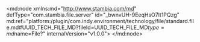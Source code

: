 <?xml version="1.0" encoding="UTF-8"?>
<md:node xmlns:md="http://www.stambia.com/md" defType="com.stambia.file.server" id="_bwnvUH-9EeqHsO7lt1PQzg" md:ref="platform:/plugin/com.indy.environment/technology/file/standard.file.md#UUID_TECH_FILE_MD?fileId=UUID_TECH_FILE_MD$type=md$name=File?" internalVersion="v1.0.0">
  <node defType="com.stambia.file.directory" id="_bwnvUX-9EeqHsO7lt1PQzg" name="HierarchicalFilesFolder">
    <attribute defType="com.stambia.file.directory.path" id="_bwnvUn-9EeqHsO7lt1PQzg" value="%{env:workspace_loc}%/Training/Files_In/HierarchicalFiles"/>
    <node defType="com.stambia.file.file" id="_bwnvU3-9EeqHsO7lt1PQzg" name="customers">
      <attribute defType="com.stambia.file.file.type" id="_bwnvVH-9EeqHsO7lt1PQzg" value="POSITIONAL"/>
      <attribute defType="com.stambia.file.file.charsetName" id="_bwnvVX-9EeqHsO7lt1PQzg"/>
      <attribute defType="com.stambia.file.file.lineSeparator" id="_bwnvVn-9EeqHsO7lt1PQzg" value="0D0A"/>
      <attribute defType="com.stambia.file.file.fieldSeparator" id="_bwnvV3-9EeqHsO7lt1PQzg" value="09"/>
      <attribute defType="com.stambia.file.file.stringDelimiter" id="_bwnvWH-9EeqHsO7lt1PQzg"/>
      <attribute defType="com.stambia.file.file.decimalSeparator" id="_bwnvWX-9EeqHsO7lt1PQzg" value="2E"/>
      <attribute defType="com.stambia.file.file.lineToSkip" id="_bwnvWn-9EeqHsO7lt1PQzg" value="0"/>
      <attribute defType="com.stambia.file.file.header" id="_bwnvW3-9EeqHsO7lt1PQzg" value="0"/>
      <attribute defType="com.stambia.file.file.physicalName" id="_bwnvXH-9EeqHsO7lt1PQzg" value="customers.txt"/>
      <node defType="com.stambia.file.record" id="_bwnvXX-9EeqHsO7lt1PQzg" name="Customer">
        <node defType="com.stambia.file.filter" id="_bwnvXn-9EeqHsO7lt1PQzg" name="CUS">
          <attribute defType="com.stambia.file.filter.value" id="_bwnvX3-9EeqHsO7lt1PQzg" value="CUS"/>
          <attribute defType="com.stambia.file.filter.start" id="_bwnvYH-9EeqHsO7lt1PQzg" value="1"/>
          <attribute defType="com.stambia.file.filter.length" id="_bwnvYX-9EeqHsO7lt1PQzg" value="3"/>
          <attribute defType="com.stambia.file.filter.operator" id="_bwnvYn-9EeqHsO7lt1PQzg" value="Equals"/>
        </node>
        <node defType="com.stambia.file.record" id="_bwnvY3-9EeqHsO7lt1PQzg" name="Address">
          <node defType="com.stambia.file.filter" id="_bwnvZH-9EeqHsO7lt1PQzg" name="ADR">
            <attribute defType="com.stambia.file.filter.value" id="_bwnvZX-9EeqHsO7lt1PQzg" value="ADR"/>
            <attribute defType="com.stambia.file.filter.start" id="_bwnvZn-9EeqHsO7lt1PQzg" value="1"/>
            <attribute defType="com.stambia.file.filter.length" id="_bwnvZ3-9EeqHsO7lt1PQzg" value="3"/>
            <attribute defType="com.stambia.file.filter.operator" id="_bwnvaH-9EeqHsO7lt1PQzg" value="Equals"/>
          </node>
          <node defType="com.stambia.file.field" id="_bwnvaX-9EeqHsO7lt1PQzg" name="FILTER_FIELD" position="1">
            <attribute defType="com.stambia.file.field.size" id="_bwnvan-9EeqHsO7lt1PQzg" value="4"/>
            <attribute defType="com.stambia.file.field.type" id="_bwnva3-9EeqHsO7lt1PQzg" value="String"/>
            <attribute defType="com.stambia.file.field.physicalName" id="_bwnvbH-9EeqHsO7lt1PQzg" value="FILTER_FIELD"/>
          </node>
          <node defType="com.stambia.file.field" id="_bwnvbX-9EeqHsO7lt1PQzg" name="ADR_ID" position="5">
            <attribute defType="com.stambia.file.field.size" id="_bwnvbn-9EeqHsO7lt1PQzg" value="5"/>
            <attribute defType="com.stambia.file.field.type" id="_bwnvb3-9EeqHsO7lt1PQzg" value="String"/>
            <attribute defType="com.stambia.file.field.physicalName" id="_bwnvcH-9EeqHsO7lt1PQzg" value="ADR_ID"/>
          </node>
          <node defType="com.stambia.file.field" id="_bwnvcX-9EeqHsO7lt1PQzg" name="ADR_LINE1" position="10">
            <attribute defType="com.stambia.file.field.size" id="_bwnvcn-9EeqHsO7lt1PQzg" value="50"/>
            <attribute defType="com.stambia.file.field.type" id="_bwnvc3-9EeqHsO7lt1PQzg" value="String"/>
            <attribute defType="com.stambia.file.field.physicalName" id="_bwnvdH-9EeqHsO7lt1PQzg" value="ADR_LINE1"/>
          </node>
          <node defType="com.stambia.file.field" id="_bwnvdX-9EeqHsO7lt1PQzg" name="ADR_LINE2" position="60">
            <attribute defType="com.stambia.file.field.physicalName" id="_bwnvdn-9EeqHsO7lt1PQzg" value="ADR_LINE2"/>
            <attribute defType="com.stambia.file.field.type" id="_bwnvd3-9EeqHsO7lt1PQzg" value="String"/>
            <attribute defType="com.stambia.file.field.size" id="_bwnveH-9EeqHsO7lt1PQzg" value="50"/>
          </node>
          <node defType="com.stambia.file.field" id="_bwnveX-9EeqHsO7lt1PQzg" name="ADR_LINE3" position="110">
            <attribute defType="com.stambia.file.field.physicalName" id="_bwnven-9EeqHsO7lt1PQzg" value="ADR_LINE3"/>
            <attribute defType="com.stambia.file.field.type" id="_bwnve3-9EeqHsO7lt1PQzg" value="String"/>
            <attribute defType="com.stambia.file.field.size" id="_bwnvfH-9EeqHsO7lt1PQzg" value="50"/>
          </node>
          <node defType="com.stambia.file.field" id="_bwnvfX-9EeqHsO7lt1PQzg" name="ADR_LINE4" position="160">
            <attribute defType="com.stambia.file.field.physicalName" id="_bwnvfn-9EeqHsO7lt1PQzg" value="ADR_LINE4"/>
            <attribute defType="com.stambia.file.field.type" id="_bwnvf3-9EeqHsO7lt1PQzg" value="String"/>
            <attribute defType="com.stambia.file.field.size" id="_bwnvgH-9EeqHsO7lt1PQzg" value="50"/>
          </node>
          <node defType="com.stambia.file.field" id="_bwnvgX-9EeqHsO7lt1PQzg" name="ZIP_CODE" position="210">
            <attribute defType="com.stambia.file.field.physicalName" id="_bwnvgn-9EeqHsO7lt1PQzg" value="ZIP_CODE"/>
            <attribute defType="com.stambia.file.field.type" id="_bwnvg3-9EeqHsO7lt1PQzg" value="String"/>
            <attribute defType="com.stambia.file.field.size" id="_bwnvhH-9EeqHsO7lt1PQzg" value="6"/>
          </node>
          <node defType="com.stambia.file.computedField" id="_bwnvhX-9EeqHsO7lt1PQzg" name="FK_CUS">
            <attribute defType="com.stambia.file.computedField.physicalName" id="_bwnvhn-9EeqHsO7lt1PQzg" value="FK_CUS"/>
            <attribute defType="com.stambia.file.computedField.size" id="_bwnvh3-9EeqHsO7lt1PQzg" value="50"/>
            <attribute defType="com.stambia.file.computedField.type" id="_bwnviH-9EeqHsO7lt1PQzg" value="String"/>
            <attribute defType="com.stambia.file.computedField.expression" id="_bwnviX-9EeqHsO7lt1PQzg" value="localPosition()"/>
            <attribute defType="com.stambia.file.computedField.ancestorLevel" id="_bwnvin-9EeqHsO7lt1PQzg" value="1"/>
          </node>
        </node>
        <node defType="com.stambia.file.record" id="_bwnvi3-9EeqHsO7lt1PQzg" name="Phones">
          <attribute defType="com.stambia.file.record.occurenceStart" id="_bwoWYH-9EeqHsO7lt1PQzg" value="5"/>
          <attribute defType="com.stambia.file.record.occurenceNumber" id="_bwoWYX-9EeqHsO7lt1PQzg" value="-1"/>
          <attribute defType="com.stambia.file.record.occurenceSize" id="_bwoWYn-9EeqHsO7lt1PQzg" value="34"/>
          <node defType="com.stambia.file.filter" id="_bwoWY3-9EeqHsO7lt1PQzg" name="PHO">
            <attribute defType="com.stambia.file.filter.value" id="_bwoWZH-9EeqHsO7lt1PQzg" value="PHO"/>
            <attribute defType="com.stambia.file.filter.start" id="_bwoWZX-9EeqHsO7lt1PQzg" value="1"/>
            <attribute defType="com.stambia.file.filter.length" id="_bwoWZn-9EeqHsO7lt1PQzg" value="3"/>
            <attribute defType="com.stambia.file.filter.operator" id="_bwoWZ3-9EeqHsO7lt1PQzg" value="Equals"/>
          </node>
          <node defType="com.stambia.file.field" id="_bwoWaH-9EeqHsO7lt1PQzg" name="FILTER_FIELD" position="1">
            <attribute defType="com.stambia.file.field.size" id="_bwoWaX-9EeqHsO7lt1PQzg" value="4"/>
            <attribute defType="com.stambia.file.field.type" id="_bwoWan-9EeqHsO7lt1PQzg" value="String"/>
            <attribute defType="com.stambia.file.field.physicalName" id="_bwoWa3-9EeqHsO7lt1PQzg" value="FILTER_FIELD"/>
          </node>
          <node defType="com.stambia.file.field" id="_bwoWbH-9EeqHsO7lt1PQzg" name="PHO_ID" position="5">
            <attribute defType="com.stambia.file.field.size" id="_bwoWbX-9EeqHsO7lt1PQzg" value="5"/>
            <attribute defType="com.stambia.file.field.type" id="_bwoWbn-9EeqHsO7lt1PQzg" value="Numeric"/>
            <attribute defType="com.stambia.file.field.physicalName" id="_bwoWb3-9EeqHsO7lt1PQzg" value="PHO_ID"/>
          </node>
          <node defType="com.stambia.file.field" id="_bwoWcH-9EeqHsO7lt1PQzg" name="PHO_TYPE" position="10">
            <attribute defType="com.stambia.file.field.size" id="_bwoWcX-9EeqHsO7lt1PQzg" value="15"/>
            <attribute defType="com.stambia.file.field.type" id="_bwoWcn-9EeqHsO7lt1PQzg" value="String"/>
            <attribute defType="com.stambia.file.field.physicalName" id="_bwoWc3-9EeqHsO7lt1PQzg" value="PHO_TYPE"/>
          </node>
          <node defType="com.stambia.file.field" id="_bwoWdH-9EeqHsO7lt1PQzg" name="PHO_NUMBER" position="25">
            <attribute defType="com.stambia.file.field.size" id="_bwoWdX-9EeqHsO7lt1PQzg" value="14"/>
            <attribute defType="com.stambia.file.field.type" id="_bwoWdn-9EeqHsO7lt1PQzg" value="String"/>
            <attribute defType="com.stambia.file.field.physicalName" id="_bwoWd3-9EeqHsO7lt1PQzg" value="PHO_NUMBER"/>
          </node>
          <node defType="com.stambia.file.computedField" id="_bwoWeH-9EeqHsO7lt1PQzg" name="FK_CUS">
            <attribute defType="com.stambia.file.computedField.physicalName" id="_bwoWeX-9EeqHsO7lt1PQzg" value="FK_CUS"/>
            <attribute defType="com.stambia.file.computedField.size" id="_bwoWen-9EeqHsO7lt1PQzg" value="50"/>
            <attribute defType="com.stambia.file.computedField.type" id="_bwoWe3-9EeqHsO7lt1PQzg" value="String"/>
            <attribute defType="com.stambia.file.computedField.expression" id="_bwoWfH-9EeqHsO7lt1PQzg" value="localPosition()"/>
            <attribute defType="com.stambia.file.computedField.ancestorLevel" id="_bwoWfX-9EeqHsO7lt1PQzg" value="1"/>
          </node>
        </node>
        <node defType="com.stambia.file.field" id="_bwoWfn-9EeqHsO7lt1PQzg" name="FILTER_FIELD" position="1">
          <attribute defType="com.stambia.file.field.size" id="_bwoWf3-9EeqHsO7lt1PQzg" value="4"/>
          <attribute defType="com.stambia.file.field.type" id="_bwoWgH-9EeqHsO7lt1PQzg" value="String"/>
          <attribute defType="com.stambia.file.field.physicalName" id="_bwoWgX-9EeqHsO7lt1PQzg" value="FILTER_FIELD"/>
        </node>
        <node defType="com.stambia.file.field" id="_bwoWgn-9EeqHsO7lt1PQzg" name="CUS_ID" position="5">
          <attribute defType="com.stambia.file.field.size" id="_bwoWg3-9EeqHsO7lt1PQzg" value="5"/>
          <attribute defType="com.stambia.file.field.type" id="_bwoWhH-9EeqHsO7lt1PQzg" value="Numeric"/>
          <attribute defType="com.stambia.file.field.physicalName" id="_bwoWhX-9EeqHsO7lt1PQzg" value="CUS_ID"/>
        </node>
        <node defType="com.stambia.file.field" id="_bwoWhn-9EeqHsO7lt1PQzg" name="CUS_TITLE" position="10">
          <attribute defType="com.stambia.file.field.size" id="_bwoWh3-9EeqHsO7lt1PQzg" value="30"/>
          <attribute defType="com.stambia.file.field.type" id="_bwoWiH-9EeqHsO7lt1PQzg" value="String"/>
          <attribute defType="com.stambia.file.field.physicalName" id="_bwoWiX-9EeqHsO7lt1PQzg" value="CUS_TITLE"/>
        </node>
        <node defType="com.stambia.file.field" id="_bwoWin-9EeqHsO7lt1PQzg" name="CUS_FIRST_NAME" position="40">
          <attribute defType="com.stambia.file.field.size" id="_bwoWi3-9EeqHsO7lt1PQzg" value="50"/>
          <attribute defType="com.stambia.file.field.type" id="_bwoWjH-9EeqHsO7lt1PQzg" value="String"/>
          <attribute defType="com.stambia.file.field.physicalName" id="_bwoWjX-9EeqHsO7lt1PQzg" value="CUS_FIRST_NAME"/>
        </node>
        <node defType="com.stambia.file.field" id="_bwoWjn-9EeqHsO7lt1PQzg" name="CUS_LAST_NAME" position="90">
          <attribute defType="com.stambia.file.field.size" id="_bwoWj3-9EeqHsO7lt1PQzg" value="50"/>
          <attribute defType="com.stambia.file.field.type" id="_bwoWkH-9EeqHsO7lt1PQzg" value="String"/>
          <attribute defType="com.stambia.file.field.physicalName" id="_bwoWkX-9EeqHsO7lt1PQzg" value="CUS_LAST_NAME"/>
        </node>
        <node defType="com.stambia.file.field" id="_bwoWkn-9EeqHsO7lt1PQzg" name="CUS_COMPANY" position="140">
          <attribute defType="com.stambia.file.field.physicalName" id="_bwoWk3-9EeqHsO7lt1PQzg" value="CUS_COMPANY"/>
          <attribute defType="com.stambia.file.field.type" id="_bwoWlH-9EeqHsO7lt1PQzg" value="String"/>
          <attribute defType="com.stambia.file.field.size" id="_bwoWlX-9EeqHsO7lt1PQzg" value="50"/>
        </node>
        <node defType="com.stambia.file.record" id="_bwoWln-9EeqHsO7lt1PQzg" name="Email">
          <node defType="com.stambia.file.filter" id="_bwoWl3-9EeqHsO7lt1PQzg" name="EML">
            <attribute defType="com.stambia.file.filter.value" id="_bwoWmH-9EeqHsO7lt1PQzg" value="EML"/>
            <attribute defType="com.stambia.file.filter.start" id="_bwoWmX-9EeqHsO7lt1PQzg" value="1"/>
            <attribute defType="com.stambia.file.filter.length" id="_bwoWmn-9EeqHsO7lt1PQzg" value="3"/>
            <attribute defType="com.stambia.file.filter.operator" id="_bwoWm3-9EeqHsO7lt1PQzg" value="Equals"/>
          </node>
          <node defType="com.stambia.file.field" id="_bwoWnH-9EeqHsO7lt1PQzg" name="FILTER_FIELD" position="1">
            <attribute defType="com.stambia.file.field.size" id="_bwoWnX-9EeqHsO7lt1PQzg" value="4"/>
            <attribute defType="com.stambia.file.field.type" id="_bwoWnn-9EeqHsO7lt1PQzg" value="String"/>
            <attribute defType="com.stambia.file.field.physicalName" id="_bwoWn3-9EeqHsO7lt1PQzg" value="FILTER_FIELD"/>
          </node>
          <node defType="com.stambia.file.field" id="_bwoWoH-9EeqHsO7lt1PQzg" name="EML_ID" position="5">
            <attribute defType="com.stambia.file.field.size" id="_bwoWoX-9EeqHsO7lt1PQzg" value="5"/>
            <attribute defType="com.stambia.file.field.type" id="_bwoWon-9EeqHsO7lt1PQzg" value="Numeric"/>
            <attribute defType="com.stambia.file.field.physicalName" id="_bwoWo3-9EeqHsO7lt1PQzg" value="EML_ID"/>
          </node>
          <node defType="com.stambia.file.field" id="_bwoWpH-9EeqHsO7lt1PQzg" name="EML_ADDRESS" position="10">
            <attribute defType="com.stambia.file.field.size" id="_bwoWpX-9EeqHsO7lt1PQzg" value="50"/>
            <attribute defType="com.stambia.file.field.type" id="_bwoWpn-9EeqHsO7lt1PQzg" value="String"/>
            <attribute defType="com.stambia.file.field.physicalName" id="_bwoWp3-9EeqHsO7lt1PQzg" value="EML_ADDRESS"/>
          </node>
          <node defType="com.stambia.file.field" id="_bwoWqH-9EeqHsO7lt1PQzg" name="EML_TYPE" position="60">
            <attribute defType="com.stambia.file.field.size" id="_bwoWqX-9EeqHsO7lt1PQzg" value="10"/>
            <attribute defType="com.stambia.file.field.type" id="_bwoWqn-9EeqHsO7lt1PQzg" value="String"/>
            <attribute defType="com.stambia.file.field.physicalName" id="_bwoWq3-9EeqHsO7lt1PQzg" value="EML_TYPE"/>
          </node>
          <node defType="com.stambia.file.computedField" id="_bwoWrH-9EeqHsO7lt1PQzg" name="FK_CUS">
            <attribute defType="com.stambia.file.computedField.physicalName" id="_bwoWrX-9EeqHsO7lt1PQzg" value="FK_CUS"/>
            <attribute defType="com.stambia.file.computedField.size" id="_bwoWrn-9EeqHsO7lt1PQzg" value="50"/>
            <attribute defType="com.stambia.file.computedField.type" id="_bwoWr3-9EeqHsO7lt1PQzg" value="String"/>
            <attribute defType="com.stambia.file.computedField.expression" id="_bwoWsH-9EeqHsO7lt1PQzg" value="localPosition()"/>
            <attribute defType="com.stambia.file.computedField.ancestorLevel" id="_bwoWsX-9EeqHsO7lt1PQzg" value="1"/>
          </node>
        </node>
        <node defType="com.stambia.file.computedField" id="_bwoWsn-9EeqHsO7lt1PQzg" name="PK_CUS">
          <attribute defType="com.stambia.file.computedField.physicalName" id="_bwoWs3-9EeqHsO7lt1PQzg" value="PK_CUS"/>
          <attribute defType="com.stambia.file.computedField.size" id="_bwoWtH-9EeqHsO7lt1PQzg" value="50"/>
          <attribute defType="com.stambia.file.computedField.type" id="_bwoWtX-9EeqHsO7lt1PQzg" value="String"/>
          <attribute defType="com.stambia.file.computedField.expression" id="_bwoWtn-9EeqHsO7lt1PQzg" value="localPosition()"/>
        </node>
      </node>
    </node>
    <node defType="com.stambia.file.file" id="_bwoWt3-9EeqHsO7lt1PQzg" name="invoice_grp">
      <attribute defType="com.stambia.file.file.type" id="_bwoWuH-9EeqHsO7lt1PQzg" value="DELIMITED"/>
      <attribute defType="com.stambia.file.file.charsetName" id="_bwoWuX-9EeqHsO7lt1PQzg"/>
      <attribute defType="com.stambia.file.file.lineSeparator" id="_bwoWun-9EeqHsO7lt1PQzg" value="0D0A"/>
      <attribute defType="com.stambia.file.file.fieldSeparator" id="_bwoWu3-9EeqHsO7lt1PQzg" value="7C"/>
      <attribute defType="com.stambia.file.file.stringDelimiter" id="_bwoWvH-9EeqHsO7lt1PQzg"/>
      <attribute defType="com.stambia.file.file.decimalSeparator" id="_bwoWvX-9EeqHsO7lt1PQzg" value="2E"/>
      <attribute defType="com.stambia.file.file.lineToSkip" id="_bwoWvn-9EeqHsO7lt1PQzg" value="0"/>
      <attribute defType="com.stambia.file.file.lastLineToSkip" id="_bwoWv3-9EeqHsO7lt1PQzg" value="0"/>
      <attribute defType="com.stambia.file.file.header" id="_bwoWwH-9EeqHsO7lt1PQzg" value="0"/>
      <attribute defType="com.stambia.file.file.physicalName" id="_bwoWwX-9EeqHsO7lt1PQzg" value="invoice_group00000001.txt"/>
      <node defType="com.stambia.file.record" id="_bwoWwn-9EeqHsO7lt1PQzg" name="BIL_FILE">
        <node defType="com.stambia.file.field" id="_bwoWw3-9EeqHsO7lt1PQzg" name="RECORD_TYPE" position="1">
          <attribute defType="com.stambia.file.field.size" id="_bwoWxH-9EeqHsO7lt1PQzg" value="3"/>
          <attribute defType="com.stambia.file.field.type" id="_bwoWxX-9EeqHsO7lt1PQzg" value="String"/>
          <attribute defType="com.stambia.file.field.physicalName" id="_bwoWxn-9EeqHsO7lt1PQzg" value="RECORD_TYPE"/>
        </node>
        <node defType="com.stambia.file.field" id="_bwoWx3-9EeqHsO7lt1PQzg" name="FILE_NAME" position="2">
          <attribute defType="com.stambia.file.field.size" id="_bwoWyH-9EeqHsO7lt1PQzg" value="38"/>
          <attribute defType="com.stambia.file.field.type" id="_bwoWyX-9EeqHsO7lt1PQzg" value="String"/>
          <attribute defType="com.stambia.file.field.physicalName" id="_bwoWyn-9EeqHsO7lt1PQzg" value="FILE_NAME"/>
        </node>
        <node defType="com.stambia.file.filter" id="_bwoWy3-9EeqHsO7lt1PQzg" name="FILTER_FIL">
          <attribute defType="com.stambia.file.filter.value" id="_bwoWzH-9EeqHsO7lt1PQzg" value="FIL"/>
          <attribute defType="com.stambia.file.filter.start" id="_bwoWzX-9EeqHsO7lt1PQzg" value="1"/>
          <attribute defType="com.stambia.file.filter.length" id="_bwoWzn-9EeqHsO7lt1PQzg" value="3"/>
          <attribute defType="com.stambia.file.filter.operator" id="_bwoWz3-9EeqHsO7lt1PQzg" value="Equals"/>
        </node>
        <node defType="com.stambia.file.computedField" id="_bwoW0H-9EeqHsO7lt1PQzg" name="PK_FIL">
          <attribute defType="com.stambia.file.computedField.size" id="_bwoW0X-9EeqHsO7lt1PQzg" value="50"/>
          <attribute defType="com.stambia.file.computedField.type" id="_bwoW0n-9EeqHsO7lt1PQzg" value="String"/>
          <attribute defType="com.stambia.file.computedField.expression" id="_bwoW03-9EeqHsO7lt1PQzg" value="localPosition()"/>
          <attribute defType="com.stambia.file.computedField.physicalName" id="_bwoW1H-9EeqHsO7lt1PQzg" value="PK_FIL"/>
        </node>
        <node defType="com.stambia.file.record" id="_bwoW1X-9EeqHsO7lt1PQzg" name="BIL_INVOICE">
          <node defType="com.stambia.file.filter" id="_bwoW1n-9EeqHsO7lt1PQzg" name="FILTER_IDT">
            <attribute defType="com.stambia.file.filter.value" id="_bwoW13-9EeqHsO7lt1PQzg" value="IDT"/>
            <attribute defType="com.stambia.file.filter.start" id="_bwoW2H-9EeqHsO7lt1PQzg" value="1"/>
            <attribute defType="com.stambia.file.filter.length" id="_bwoW2X-9EeqHsO7lt1PQzg" value="3"/>
            <attribute defType="com.stambia.file.filter.operator" id="_bwoW2n-9EeqHsO7lt1PQzg" value="Equals"/>
          </node>
          <node defType="com.stambia.file.computedField" id="_bwoW23-9EeqHsO7lt1PQzg" name="PK_IDT">
            <attribute defType="com.stambia.file.computedField.size" id="_bwoW3H-9EeqHsO7lt1PQzg" value="50"/>
            <attribute defType="com.stambia.file.computedField.type" id="_bwoW3X-9EeqHsO7lt1PQzg" value="String"/>
            <attribute defType="com.stambia.file.computedField.physicalName" id="_bwoW3n-9EeqHsO7lt1PQzg" value="PK_IDT"/>
            <attribute defType="com.stambia.file.computedField.expression" id="_bwoW33-9EeqHsO7lt1PQzg" value="localPosition()"/>
          </node>
          <node defType="com.stambia.file.computedField" id="_bwoW4H-9EeqHsO7lt1PQzg" name="FK_FIL">
            <attribute defType="com.stambia.file.computedField.size" id="_bwoW4X-9EeqHsO7lt1PQzg" value="50"/>
            <attribute defType="com.stambia.file.computedField.type" id="_bwoW4n-9EeqHsO7lt1PQzg" value="String"/>
            <attribute defType="com.stambia.file.computedField.physicalName" id="_bwoW43-9EeqHsO7lt1PQzg" value="FK_FIL"/>
            <attribute defType="com.stambia.file.computedField.ancestorLevel" id="_bwoW5H-9EeqHsO7lt1PQzg" value="1"/>
            <attribute defType="com.stambia.file.computedField.expression" id="_bwoW5X-9EeqHsO7lt1PQzg" value="localPosition()"/>
          </node>
          <node defType="com.stambia.file.field" id="_bwoW5n-9EeqHsO7lt1PQzg" name="RECORD_TYPE" position="1">
            <attribute defType="com.stambia.file.field.physicalName" id="_bwoW53-9EeqHsO7lt1PQzg" value="RECORD_TYPE"/>
            <attribute defType="com.stambia.file.field.size" id="_bwoW6H-9EeqHsO7lt1PQzg" value="3"/>
            <attribute defType="com.stambia.file.field.type" id="_bwoW6X-9EeqHsO7lt1PQzg" value="String"/>
          </node>
          <node defType="com.stambia.file.field" id="_bwoW6n-9EeqHsO7lt1PQzg" name="NUM_BIL" position="2">
            <attribute defType="com.stambia.file.field.physicalName" id="_bwoW63-9EeqHsO7lt1PQzg" value="NUM_BIL"/>
            <attribute defType="com.stambia.file.field.size" id="_bwoW7H-9EeqHsO7lt1PQzg" value="17"/>
            <attribute defType="com.stambia.file.field.type" id="_bwoW7X-9EeqHsO7lt1PQzg" value="String"/>
          </node>
          <node defType="com.stambia.file.field" id="_bwoW7n-9EeqHsO7lt1PQzg" name="ACTION_CODE" position="3">
            <attribute defType="com.stambia.file.field.size" id="_bwoW73-9EeqHsO7lt1PQzg" value="3"/>
            <attribute defType="com.stambia.file.field.type" id="_bwoW8H-9EeqHsO7lt1PQzg" value="String"/>
            <attribute defType="com.stambia.file.field.physicalName" id="_bwoW8X-9EeqHsO7lt1PQzg" value="ACTION_CODE"/>
          </node>
          <node defType="com.stambia.file.record" id="_bwoW8n-9EeqHsO7lt1PQzg" name="BIL_SENDER">
            <node defType="com.stambia.file.filter" id="_bwoW83-9EeqHsO7lt1PQzg" name="FILTER_CUS_SEND">
              <attribute defType="com.stambia.file.filter.value" id="_bwoW9H-9EeqHsO7lt1PQzg" value="CUS\|[0-1]{2}"/>
              <attribute defType="com.stambia.file.filter.start" id="_bwoW9X-9EeqHsO7lt1PQzg" value="1"/>
              <attribute defType="com.stambia.file.filter.length" id="_bwoW9n-9EeqHsO7lt1PQzg" value="6"/>
              <attribute defType="com.stambia.file.filter.operator" id="_bwoW93-9EeqHsO7lt1PQzg" value="Matches"/>
            </node>
            <node defType="com.stambia.file.computedField" id="_bwoW-H-9EeqHsO7lt1PQzg" name="PK_SEN">
              <attribute defType="com.stambia.file.computedField.physicalName" id="_bwoW-X-9EeqHsO7lt1PQzg" value="PK_SEN"/>
              <attribute defType="com.stambia.file.computedField.type" id="_bwoW-n-9EeqHsO7lt1PQzg" value="String"/>
              <attribute defType="com.stambia.file.computedField.size" id="_bwoW-3-9EeqHsO7lt1PQzg" value="50"/>
              <attribute defType="com.stambia.file.computedField.expression" id="_bwoW_H-9EeqHsO7lt1PQzg" value="localPosition()"/>
            </node>
            <node defType="com.stambia.file.computedField" id="_bwoW_X-9EeqHsO7lt1PQzg" name="FK_IDT">
              <attribute defType="com.stambia.file.computedField.physicalName" id="_bwoW_n-9EeqHsO7lt1PQzg" value="FK_IDT"/>
              <attribute defType="com.stambia.file.computedField.size" id="_bwoW_3-9EeqHsO7lt1PQzg" value="50"/>
              <attribute defType="com.stambia.file.computedField.type" id="_bwoXAH-9EeqHsO7lt1PQzg" value="String"/>
              <attribute defType="com.stambia.file.computedField.ancestorLevel" id="_bwoXAX-9EeqHsO7lt1PQzg" value="1"/>
              <attribute defType="com.stambia.file.computedField.expression" id="_bwoXAn-9EeqHsO7lt1PQzg" value="localPosition()"/>
            </node>
            <node defType="com.stambia.file.field" id="_bwoXA3-9EeqHsO7lt1PQzg" name="RECORD_TYPE" position="1">
              <attribute defType="com.stambia.file.field.physicalName" id="_bwoXBH-9EeqHsO7lt1PQzg" value="RECORD_TYPE"/>
              <attribute defType="com.stambia.file.field.size" id="_bwoXBX-9EeqHsO7lt1PQzg" value="3"/>
              <attribute defType="com.stambia.file.field.type" id="_bwoXBn-9EeqHsO7lt1PQzg" value="String"/>
            </node>
            <node defType="com.stambia.file.field" id="_bwoXB3-9EeqHsO7lt1PQzg" name="ID_SENDER" position="2">
              <attribute defType="com.stambia.file.field.physicalName" id="_bwoXCH-9EeqHsO7lt1PQzg" value="ID_SENDER"/>
              <attribute defType="com.stambia.file.field.size" id="_bwoXCX-9EeqHsO7lt1PQzg" value="17"/>
              <attribute defType="com.stambia.file.field.type" id="_bwoXCn-9EeqHsO7lt1PQzg" value="String"/>
            </node>
          </node>
          <node defType="com.stambia.file.record" id="_bwoXC3-9EeqHsO7lt1PQzg" name="BIL_RECEIVER">
            <node defType="com.stambia.file.computedField" id="_bwoXDH-9EeqHsO7lt1PQzg" name="PK_REC">
              <attribute defType="com.stambia.file.computedField.physicalName" id="_bwoXDX-9EeqHsO7lt1PQzg" value="PK_REC"/>
              <attribute defType="com.stambia.file.computedField.type" id="_bwoXDn-9EeqHsO7lt1PQzg" value="String"/>
              <attribute defType="com.stambia.file.computedField.size" id="_bwoXD3-9EeqHsO7lt1PQzg" value="50"/>
              <attribute defType="com.stambia.file.computedField.expression" id="_bwoXEH-9EeqHsO7lt1PQzg" value="localPosition()"/>
            </node>
            <node defType="com.stambia.file.computedField" id="_bwoXEX-9EeqHsO7lt1PQzg" name="FK_IDT">
              <attribute defType="com.stambia.file.computedField.physicalName" id="_bwoXEn-9EeqHsO7lt1PQzg" value="FK_IDT"/>
              <attribute defType="com.stambia.file.computedField.size" id="_bwoXE3-9EeqHsO7lt1PQzg" value="50"/>
              <attribute defType="com.stambia.file.computedField.type" id="_bwoXFH-9EeqHsO7lt1PQzg" value="String"/>
              <attribute defType="com.stambia.file.computedField.ancestorLevel" id="_bwoXFX-9EeqHsO7lt1PQzg" value="1"/>
              <attribute defType="com.stambia.file.computedField.expression" id="_bwoXFn-9EeqHsO7lt1PQzg" value="localPosition()"/>
            </node>
            <node defType="com.stambia.file.field" id="_bwoXF3-9EeqHsO7lt1PQzg" name="RECORD_TYPE" position="1">
              <attribute defType="com.stambia.file.field.physicalName" id="_bwoXGH-9EeqHsO7lt1PQzg" value="RECORD_TYPE"/>
              <attribute defType="com.stambia.file.field.size" id="_bwoXGX-9EeqHsO7lt1PQzg" value="3"/>
              <attribute defType="com.stambia.file.field.type" id="_bwoXGn-9EeqHsO7lt1PQzg" value="String"/>
            </node>
            <node defType="com.stambia.file.field" id="_bwoXG3-9EeqHsO7lt1PQzg" name="RECEIVER_TYPE" position="2">
              <attribute defType="com.stambia.file.field.physicalName" id="_bwoXHH-9EeqHsO7lt1PQzg" value="RECEIVER_TYPE"/>
              <attribute defType="com.stambia.file.field.size" id="_bwoXHX-9EeqHsO7lt1PQzg" value="3"/>
              <attribute defType="com.stambia.file.field.type" id="_bwoXHn-9EeqHsO7lt1PQzg" value="String"/>
            </node>
            <node defType="com.stambia.file.field" id="_bwoXH3-9EeqHsO7lt1PQzg" name="ID_RECEIVER" position="3">
              <attribute defType="com.stambia.file.field.physicalName" id="_bwoXIH-9EeqHsO7lt1PQzg" value="ID_RECEIVER"/>
              <attribute defType="com.stambia.file.field.size" id="_bwoXIX-9EeqHsO7lt1PQzg" value="17"/>
              <attribute defType="com.stambia.file.field.type" id="_bwoXIn-9EeqHsO7lt1PQzg" value="String"/>
            </node>
            <node defType="com.stambia.file.filter" id="_bwoXI3-9EeqHsO7lt1PQzg" name="FILTER_CUS_REC">
              <attribute defType="com.stambia.file.filter.value" id="_bwoXJH-9EeqHsO7lt1PQzg" value="CUS"/>
              <attribute defType="com.stambia.file.filter.start" id="_bwoXJX-9EeqHsO7lt1PQzg" value="1"/>
              <attribute defType="com.stambia.file.filter.length" id="_bwoXJn-9EeqHsO7lt1PQzg" value="3"/>
              <attribute defType="com.stambia.file.filter.operator" id="_bwoXJ3-9EeqHsO7lt1PQzg" value="Equals"/>
              <attribute defType="com.stambia.file.filter.not" id="_bwoXKH-9EeqHsO7lt1PQzg" value="false"/>
            </node>
            <node defType="com.stambia.file.filter" id="_bwoXKX-9EeqHsO7lt1PQzg" name="FILTER_CUS_REC_2">
              <attribute defType="com.stambia.file.filter.value" id="_bwoXKn-9EeqHsO7lt1PQzg" value="CUS\|[0-1]{2}"/>
              <attribute defType="com.stambia.file.filter.start" id="_bwoXK3-9EeqHsO7lt1PQzg" value="1"/>
              <attribute defType="com.stambia.file.filter.length" id="_bwoXLH-9EeqHsO7lt1PQzg" value="6"/>
              <attribute defType="com.stambia.file.filter.operator" id="_bwoXLX-9EeqHsO7lt1PQzg" value="Matches"/>
              <attribute defType="com.stambia.file.filter.not" id="_bwoXLn-9EeqHsO7lt1PQzg" value="true"/>
            </node>
          </node>
          <node defType="com.stambia.file.record" id="_bwoXL3-9EeqHsO7lt1PQzg" name="BIL_PACKAGE">
            <node defType="com.stambia.file.field" id="_bwoXMH-9EeqHsO7lt1PQzg" name="RECORD_TYPE" position="1">
              <attribute defType="com.stambia.file.field.physicalName" id="_bwoXMX-9EeqHsO7lt1PQzg" value="RECORD_TYPE"/>
              <attribute defType="com.stambia.file.field.size" id="_bwoXMn-9EeqHsO7lt1PQzg" value="3"/>
              <attribute defType="com.stambia.file.field.type" id="_bwoXM3-9EeqHsO7lt1PQzg" value="String"/>
            </node>
            <node defType="com.stambia.file.filter" id="_bwoXNH-9EeqHsO7lt1PQzg" name="FILTER_PCK">
              <attribute defType="com.stambia.file.filter.value" id="_bwoXNX-9EeqHsO7lt1PQzg" value="PCK"/>
              <attribute defType="com.stambia.file.filter.start" id="_bwoXNn-9EeqHsO7lt1PQzg" value="1"/>
              <attribute defType="com.stambia.file.filter.length" id="_bwoXN3-9EeqHsO7lt1PQzg" value="3"/>
              <attribute defType="com.stambia.file.filter.operator" id="_bwoXOH-9EeqHsO7lt1PQzg" value="Equals"/>
            </node>
            <node defType="com.stambia.file.computedField" id="_bwoXOX-9EeqHsO7lt1PQzg" name="FK_IDT">
              <attribute defType="com.stambia.file.computedField.physicalName" id="_bwoXOn-9EeqHsO7lt1PQzg" value="FK_IDT"/>
              <attribute defType="com.stambia.file.computedField.size" id="_bwoXO3-9EeqHsO7lt1PQzg" value="50"/>
              <attribute defType="com.stambia.file.computedField.type" id="_bwoXPH-9EeqHsO7lt1PQzg" value="String"/>
              <attribute defType="com.stambia.file.computedField.ancestorLevel" id="_bwoXPX-9EeqHsO7lt1PQzg" value="1"/>
              <attribute defType="com.stambia.file.computedField.expression" id="_bwoXPn-9EeqHsO7lt1PQzg" value="localPosition()"/>
            </node>
            <node defType="com.stambia.file.computedField" id="_bwoXP3-9EeqHsO7lt1PQzg" name="PK_PCK">
              <attribute defType="com.stambia.file.computedField.physicalName" id="_bwoXQH-9EeqHsO7lt1PQzg" value="PK_PCK"/>
              <attribute defType="com.stambia.file.computedField.type" id="_bwoXQX-9EeqHsO7lt1PQzg" value="String"/>
              <attribute defType="com.stambia.file.computedField.size" id="_bwoXQn-9EeqHsO7lt1PQzg" value="50"/>
              <attribute defType="com.stambia.file.computedField.expression" id="_bwoXQ3-9EeqHsO7lt1PQzg" value="localPosition()"/>
            </node>
            <node defType="com.stambia.file.field" id="_bwoXRH-9EeqHsO7lt1PQzg" name="NUM_BIL" position="2">
              <attribute defType="com.stambia.file.field.physicalName" id="_bwoXRX-9EeqHsO7lt1PQzg" value="NUM_BIL"/>
              <attribute defType="com.stambia.file.field.size" id="_bwoXRn-9EeqHsO7lt1PQzg" value="17"/>
              <attribute defType="com.stambia.file.field.type" id="_bwoXR3-9EeqHsO7lt1PQzg" value="String"/>
            </node>
            <node defType="com.stambia.file.field" id="_bwoXSH-9EeqHsO7lt1PQzg" name="ID_PACKAGE" position="3">
              <attribute defType="com.stambia.file.field.physicalName" id="_bwoXSX-9EeqHsO7lt1PQzg" value="ID_PACKAGE"/>
              <attribute defType="com.stambia.file.field.size" id="_bwoXSn-9EeqHsO7lt1PQzg" value="17"/>
              <attribute defType="com.stambia.file.field.type" id="_bwoXS3-9EeqHsO7lt1PQzg" value="String"/>
            </node>
          </node>
          <node defType="com.stambia.file.field" id="_bwoXTH-9EeqHsO7lt1PQzg" name="TRANSPORT_CODE" position="4">
            <attribute defType="com.stambia.file.field.physicalName" id="_bwoXTX-9EeqHsO7lt1PQzg" value="TRANSPORT_CODE"/>
            <attribute defType="com.stambia.file.field.size" id="_bwoXTn-9EeqHsO7lt1PQzg" value="3"/>
            <attribute defType="com.stambia.file.field.type" id="_bwoXT3-9EeqHsO7lt1PQzg" value="String"/>
          </node>
          <node defType="com.stambia.file.field" id="_bwoXUH-9EeqHsO7lt1PQzg" name="TRANSPORT_TYPE" position="5">
            <attribute defType="com.stambia.file.field.physicalName" id="_bwoXUX-9EeqHsO7lt1PQzg" value="TRANSPORT_TYPE"/>
            <attribute defType="com.stambia.file.field.size" id="_bwoXUn-9EeqHsO7lt1PQzg" value="3"/>
            <attribute defType="com.stambia.file.field.type" id="_bwoXU3-9EeqHsO7lt1PQzg" value="String"/>
          </node>
          <node defType="com.stambia.file.field" id="_bwoXVH-9EeqHsO7lt1PQzg" name="CUSTOMER_NUM" position="6">
            <attribute defType="com.stambia.file.field.physicalName" id="_bwoXVX-9EeqHsO7lt1PQzg" value="CUSTOMER_NUM"/>
            <attribute defType="com.stambia.file.field.size" id="_bwoXVn-9EeqHsO7lt1PQzg" value="8"/>
            <attribute defType="com.stambia.file.field.type" id="_bwoXV3-9EeqHsO7lt1PQzg" value="String"/>
          </node>
        </node>
      </node>
    </node>
  </node>
  <node defType="com.stambia.file.directory" id="_bwoXWH-9EeqHsO7lt1PQzg" name="GenerationHierarchicalFilesFolder">
    <attribute defType="com.stambia.file.directory.path" id="_bwoXWX-9EeqHsO7lt1PQzg" value="%{env:workspace_loc}%/Training/Files_Out/HierarchicalFiles"/>
    <node defType="com.stambia.file.file" id="_bwoXWn-9EeqHsO7lt1PQzg" name="customers">
      <attribute defType="com.stambia.file.file.type" id="_bwoXW3-9EeqHsO7lt1PQzg" value="POSITIONAL"/>
      <attribute defType="com.stambia.file.file.charsetName" id="_bwoXXH-9EeqHsO7lt1PQzg"/>
      <attribute defType="com.stambia.file.file.lineSeparator" id="_bwoXXX-9EeqHsO7lt1PQzg" value="0D0A"/>
      <attribute defType="com.stambia.file.file.fieldSeparator" id="_bwoXXn-9EeqHsO7lt1PQzg" value="09"/>
      <attribute defType="com.stambia.file.file.stringDelimiter" id="_bwoXX3-9EeqHsO7lt1PQzg"/>
      <attribute defType="com.stambia.file.file.decimalSeparator" id="_bwoXYH-9EeqHsO7lt1PQzg" value="2E"/>
      <attribute defType="com.stambia.file.file.lineToSkip" id="_bwoXYX-9EeqHsO7lt1PQzg" value="0"/>
      <attribute defType="com.stambia.file.file.header" id="_bwoXYn-9EeqHsO7lt1PQzg" value="0"/>
      <attribute defType="com.stambia.file.file.physicalName" id="_bwoXY3-9EeqHsO7lt1PQzg" value="customers.txt"/>
      <node defType="com.stambia.file.record" id="_bwoXZH-9EeqHsO7lt1PQzg" name="Customer">
        <node defType="com.stambia.file.filter" id="_bwoXZX-9EeqHsO7lt1PQzg" name="CUS">
          <attribute defType="com.stambia.file.filter.value" id="_bwoXZn-9EeqHsO7lt1PQzg" value="CUS"/>
          <attribute defType="com.stambia.file.filter.start" id="_bwoXZ3-9EeqHsO7lt1PQzg" value="1"/>
          <attribute defType="com.stambia.file.filter.length" id="_bwoXaH-9EeqHsO7lt1PQzg" value="3"/>
          <attribute defType="com.stambia.file.filter.operator" id="_bwoXaX-9EeqHsO7lt1PQzg" value="Equals"/>
        </node>
        <node defType="com.stambia.file.record" id="_bwoXan-9EeqHsO7lt1PQzg" name="Address">
          <node defType="com.stambia.file.filter" id="_bwoXa3-9EeqHsO7lt1PQzg" name="ADR">
            <attribute defType="com.stambia.file.filter.value" id="_bwoXbH-9EeqHsO7lt1PQzg" value="ADR"/>
            <attribute defType="com.stambia.file.filter.start" id="_bwoXbX-9EeqHsO7lt1PQzg" value="1"/>
            <attribute defType="com.stambia.file.filter.length" id="_bwoXbn-9EeqHsO7lt1PQzg" value="3"/>
            <attribute defType="com.stambia.file.filter.operator" id="_bwoXb3-9EeqHsO7lt1PQzg" value="Equals"/>
          </node>
          <node defType="com.stambia.file.field" id="_bwoXcH-9EeqHsO7lt1PQzg" name="FILTER_FIELD" position="1">
            <attribute defType="com.stambia.file.field.size" id="_bwoXcX-9EeqHsO7lt1PQzg" value="4"/>
            <attribute defType="com.stambia.file.field.type" id="_bwoXcn-9EeqHsO7lt1PQzg" value="String"/>
            <attribute defType="com.stambia.file.field.physicalName" id="_bwoXc3-9EeqHsO7lt1PQzg" value="FILTER_FIELD"/>
          </node>
          <node defType="com.stambia.file.field" id="_bwoXdH-9EeqHsO7lt1PQzg" name="ADR_ID" position="5">
            <attribute defType="com.stambia.file.field.size" id="_bwoXdX-9EeqHsO7lt1PQzg" value="5"/>
            <attribute defType="com.stambia.file.field.type" id="_bwoXdn-9EeqHsO7lt1PQzg" value="String"/>
            <attribute defType="com.stambia.file.field.physicalName" id="_bwoXd3-9EeqHsO7lt1PQzg" value="ADR_ID"/>
          </node>
          <node defType="com.stambia.file.field" id="_bwoXeH-9EeqHsO7lt1PQzg" name="ADR_LINE1" position="10">
            <attribute defType="com.stambia.file.field.size" id="_bwoXeX-9EeqHsO7lt1PQzg" value="50"/>
            <attribute defType="com.stambia.file.field.type" id="_bwoXen-9EeqHsO7lt1PQzg" value="String"/>
            <attribute defType="com.stambia.file.field.physicalName" id="_bwoXe3-9EeqHsO7lt1PQzg" value="ADR_LINE1"/>
          </node>
          <node defType="com.stambia.file.field" id="_bwoXfH-9EeqHsO7lt1PQzg" name="ADR_LINE2" position="60">
            <attribute defType="com.stambia.file.field.physicalName" id="_bwoXfX-9EeqHsO7lt1PQzg" value="ADR_LINE2"/>
            <attribute defType="com.stambia.file.field.type" id="_bwoXfn-9EeqHsO7lt1PQzg" value="String"/>
            <attribute defType="com.stambia.file.field.size" id="_bwoXf3-9EeqHsO7lt1PQzg" value="50"/>
          </node>
          <node defType="com.stambia.file.field" id="_bwoXgH-9EeqHsO7lt1PQzg" name="ADR_LINE3" position="110">
            <attribute defType="com.stambia.file.field.physicalName" id="_bwoXgX-9EeqHsO7lt1PQzg" value="ADR_LINE3"/>
            <attribute defType="com.stambia.file.field.type" id="_bwoXgn-9EeqHsO7lt1PQzg" value="String"/>
            <attribute defType="com.stambia.file.field.size" id="_bwoXg3-9EeqHsO7lt1PQzg" value="50"/>
          </node>
          <node defType="com.stambia.file.field" id="_bwoXhH-9EeqHsO7lt1PQzg" name="ADR_LINE4" position="160">
            <attribute defType="com.stambia.file.field.physicalName" id="_bwoXhX-9EeqHsO7lt1PQzg" value="ADR_LINE4"/>
            <attribute defType="com.stambia.file.field.type" id="_bwoXhn-9EeqHsO7lt1PQzg" value="String"/>
            <attribute defType="com.stambia.file.field.size" id="_bwoXh3-9EeqHsO7lt1PQzg" value="50"/>
          </node>
          <node defType="com.stambia.file.field" id="_bwoXiH-9EeqHsO7lt1PQzg" name="ZIP_CODE" position="210">
            <attribute defType="com.stambia.file.field.physicalName" id="_bwoXiX-9EeqHsO7lt1PQzg" value="ZIP_CODE"/>
            <attribute defType="com.stambia.file.field.type" id="_bwoXin-9EeqHsO7lt1PQzg" value="String"/>
            <attribute defType="com.stambia.file.field.size" id="_bwoXi3-9EeqHsO7lt1PQzg" value="6"/>
          </node>
          <node defType="com.stambia.file.computedField" id="_bwoXjH-9EeqHsO7lt1PQzg" name="FK_CUS">
            <attribute defType="com.stambia.file.computedField.physicalName" id="_bwoXjX-9EeqHsO7lt1PQzg" value="FK_CUS"/>
            <attribute defType="com.stambia.file.computedField.size" id="_bwoXjn-9EeqHsO7lt1PQzg" value="50"/>
            <attribute defType="com.stambia.file.computedField.type" id="_bwoXj3-9EeqHsO7lt1PQzg" value="String"/>
            <attribute defType="com.stambia.file.computedField.expression" id="_bwoXkH-9EeqHsO7lt1PQzg" value="localPosition()"/>
            <attribute defType="com.stambia.file.computedField.ancestorLevel" id="_bwoXkX-9EeqHsO7lt1PQzg" value="1"/>
          </node>
        </node>
        <node defType="com.stambia.file.record" id="_bwoXkn-9EeqHsO7lt1PQzg" name="Phones">
          <attribute defType="com.stambia.file.record.occurenceStart" id="_bwoXk3-9EeqHsO7lt1PQzg" value="5"/>
          <attribute defType="com.stambia.file.record.occurenceNumber" id="_bwoXlH-9EeqHsO7lt1PQzg" value="-1"/>
          <attribute defType="com.stambia.file.record.occurenceSize" id="_bwoXlX-9EeqHsO7lt1PQzg" value="34"/>
          <node defType="com.stambia.file.filter" id="_bwoXln-9EeqHsO7lt1PQzg" name="PHO">
            <attribute defType="com.stambia.file.filter.value" id="_bwoXl3-9EeqHsO7lt1PQzg" value="PHO"/>
            <attribute defType="com.stambia.file.filter.start" id="_bwoXmH-9EeqHsO7lt1PQzg" value="1"/>
            <attribute defType="com.stambia.file.filter.length" id="_bwoXmX-9EeqHsO7lt1PQzg" value="3"/>
            <attribute defType="com.stambia.file.filter.operator" id="_bwoXmn-9EeqHsO7lt1PQzg" value="Equals"/>
          </node>
          <node defType="com.stambia.file.field" id="_bwoXm3-9EeqHsO7lt1PQzg" name="FILTER_FIELD" position="1">
            <attribute defType="com.stambia.file.field.size" id="_bwoXnH-9EeqHsO7lt1PQzg" value="4"/>
            <attribute defType="com.stambia.file.field.type" id="_bwoXnX-9EeqHsO7lt1PQzg" value="String"/>
            <attribute defType="com.stambia.file.field.physicalName" id="_bwoXnn-9EeqHsO7lt1PQzg" value="FILTER_FIELD"/>
          </node>
          <node defType="com.stambia.file.field" id="_bwoXn3-9EeqHsO7lt1PQzg" name="PHO_ID" position="5">
            <attribute defType="com.stambia.file.field.size" id="_bwoXoH-9EeqHsO7lt1PQzg" value="5"/>
            <attribute defType="com.stambia.file.field.type" id="_bwoXoX-9EeqHsO7lt1PQzg" value="Numeric"/>
            <attribute defType="com.stambia.file.field.physicalName" id="_bwoXon-9EeqHsO7lt1PQzg" value="PHO_ID"/>
          </node>
          <node defType="com.stambia.file.field" id="_bwoXo3-9EeqHsO7lt1PQzg" name="PHO_TYPE" position="10">
            <attribute defType="com.stambia.file.field.size" id="_bwoXpH-9EeqHsO7lt1PQzg" value="15"/>
            <attribute defType="com.stambia.file.field.type" id="_bwoXpX-9EeqHsO7lt1PQzg" value="String"/>
            <attribute defType="com.stambia.file.field.physicalName" id="_bwoXpn-9EeqHsO7lt1PQzg" value="PHO_TYPE"/>
          </node>
          <node defType="com.stambia.file.field" id="_bwoXp3-9EeqHsO7lt1PQzg" name="PHO_NUMBER" position="25">
            <attribute defType="com.stambia.file.field.size" id="_bwoXqH-9EeqHsO7lt1PQzg" value="14"/>
            <attribute defType="com.stambia.file.field.type" id="_bwoXqX-9EeqHsO7lt1PQzg" value="String"/>
            <attribute defType="com.stambia.file.field.physicalName" id="_bwoXqn-9EeqHsO7lt1PQzg" value="PHO_NUMBER"/>
          </node>
          <node defType="com.stambia.file.computedField" id="_bwoXq3-9EeqHsO7lt1PQzg" name="FK_CUS">
            <attribute defType="com.stambia.file.computedField.physicalName" id="_bwoXrH-9EeqHsO7lt1PQzg" value="FK_CUS"/>
            <attribute defType="com.stambia.file.computedField.size" id="_bwoXrX-9EeqHsO7lt1PQzg" value="50"/>
            <attribute defType="com.stambia.file.computedField.type" id="_bwoXrn-9EeqHsO7lt1PQzg" value="String"/>
            <attribute defType="com.stambia.file.computedField.expression" id="_bwoXr3-9EeqHsO7lt1PQzg" value="localPosition()"/>
            <attribute defType="com.stambia.file.computedField.ancestorLevel" id="_bwoXsH-9EeqHsO7lt1PQzg" value="1"/>
          </node>
        </node>
        <node defType="com.stambia.file.field" id="_bwoXsX-9EeqHsO7lt1PQzg" name="FILTER_FIELD" position="1">
          <attribute defType="com.stambia.file.field.size" id="_bwoXsn-9EeqHsO7lt1PQzg" value="4"/>
          <attribute defType="com.stambia.file.field.type" id="_bwoXs3-9EeqHsO7lt1PQzg" value="String"/>
          <attribute defType="com.stambia.file.field.physicalName" id="_bwoXtH-9EeqHsO7lt1PQzg" value="FILTER_FIELD"/>
        </node>
        <node defType="com.stambia.file.field" id="_bwoXtX-9EeqHsO7lt1PQzg" name="CUS_ID" position="5">
          <attribute defType="com.stambia.file.field.size" id="_bwoXtn-9EeqHsO7lt1PQzg" value="5"/>
          <attribute defType="com.stambia.file.field.type" id="_bwoXt3-9EeqHsO7lt1PQzg" value="Numeric"/>
          <attribute defType="com.stambia.file.field.physicalName" id="_bwoXuH-9EeqHsO7lt1PQzg" value="CUS_ID"/>
        </node>
        <node defType="com.stambia.file.field" id="_bwoXuX-9EeqHsO7lt1PQzg" name="CUS_TITLE" position="10">
          <attribute defType="com.stambia.file.field.size" id="_bwoXun-9EeqHsO7lt1PQzg" value="30"/>
          <attribute defType="com.stambia.file.field.type" id="_bwoXu3-9EeqHsO7lt1PQzg" value="String"/>
          <attribute defType="com.stambia.file.field.physicalName" id="_bwoXvH-9EeqHsO7lt1PQzg" value="CUS_TITLE"/>
        </node>
        <node defType="com.stambia.file.field" id="_bwoXvX-9EeqHsO7lt1PQzg" name="CUS_FIRST_NAME" position="40">
          <attribute defType="com.stambia.file.field.size" id="_bwoXvn-9EeqHsO7lt1PQzg" value="50"/>
          <attribute defType="com.stambia.file.field.type" id="_bwoXv3-9EeqHsO7lt1PQzg" value="String"/>
          <attribute defType="com.stambia.file.field.physicalName" id="_bwoXwH-9EeqHsO7lt1PQzg" value="CUS_FIRST_NAME"/>
        </node>
        <node defType="com.stambia.file.field" id="_bwoXwX-9EeqHsO7lt1PQzg" name="CUS_LAST_NAME" position="90">
          <attribute defType="com.stambia.file.field.size" id="_bwoXwn-9EeqHsO7lt1PQzg" value="50"/>
          <attribute defType="com.stambia.file.field.type" id="_bwoXw3-9EeqHsO7lt1PQzg" value="String"/>
          <attribute defType="com.stambia.file.field.physicalName" id="_bwoXxH-9EeqHsO7lt1PQzg" value="CUS_LAST_NAME"/>
        </node>
        <node defType="com.stambia.file.field" id="_bwoXxX-9EeqHsO7lt1PQzg" name="CUS_COMPANY" position="140">
          <attribute defType="com.stambia.file.field.physicalName" id="_bwoXxn-9EeqHsO7lt1PQzg" value="CUS_COMPANY"/>
          <attribute defType="com.stambia.file.field.type" id="_bwoXx3-9EeqHsO7lt1PQzg" value="String"/>
          <attribute defType="com.stambia.file.field.size" id="_bwoXyH-9EeqHsO7lt1PQzg" value="50"/>
        </node>
        <node defType="com.stambia.file.record" id="_bwoXyX-9EeqHsO7lt1PQzg" name="Email">
          <node defType="com.stambia.file.filter" id="_bwoXyn-9EeqHsO7lt1PQzg" name="EML">
            <attribute defType="com.stambia.file.filter.value" id="_bwoXy3-9EeqHsO7lt1PQzg" value="EML"/>
            <attribute defType="com.stambia.file.filter.start" id="_bwoXzH-9EeqHsO7lt1PQzg" value="1"/>
            <attribute defType="com.stambia.file.filter.length" id="_bwoXzX-9EeqHsO7lt1PQzg" value="3"/>
            <attribute defType="com.stambia.file.filter.operator" id="_bwoXzn-9EeqHsO7lt1PQzg" value="Equals"/>
          </node>
          <node defType="com.stambia.file.field" id="_bwoXz3-9EeqHsO7lt1PQzg" name="FILTER_FIELD" position="1">
            <attribute defType="com.stambia.file.field.size" id="_bwoX0H-9EeqHsO7lt1PQzg" value="4"/>
            <attribute defType="com.stambia.file.field.type" id="_bwoX0X-9EeqHsO7lt1PQzg" value="String"/>
            <attribute defType="com.stambia.file.field.physicalName" id="_bwoX0n-9EeqHsO7lt1PQzg" value="FILTER_FIELD"/>
          </node>
          <node defType="com.stambia.file.field" id="_bwoX03-9EeqHsO7lt1PQzg" name="EML_ID" position="5">
            <attribute defType="com.stambia.file.field.size" id="_bwoX1H-9EeqHsO7lt1PQzg" value="5"/>
            <attribute defType="com.stambia.file.field.type" id="_bwoX1X-9EeqHsO7lt1PQzg" value="Numeric"/>
            <attribute defType="com.stambia.file.field.physicalName" id="_bwoX1n-9EeqHsO7lt1PQzg" value="EML_ID"/>
          </node>
          <node defType="com.stambia.file.field" id="_bwoX13-9EeqHsO7lt1PQzg" name="EML_ADDRESS" position="10">
            <attribute defType="com.stambia.file.field.size" id="_bwoX2H-9EeqHsO7lt1PQzg" value="50"/>
            <attribute defType="com.stambia.file.field.type" id="_bwoX2X-9EeqHsO7lt1PQzg" value="String"/>
            <attribute defType="com.stambia.file.field.physicalName" id="_bwoX2n-9EeqHsO7lt1PQzg" value="EML_ADDRESS"/>
          </node>
          <node defType="com.stambia.file.field" id="_bwoX23-9EeqHsO7lt1PQzg" name="EML_TYPE" position="60">
            <attribute defType="com.stambia.file.field.size" id="_bwoX3H-9EeqHsO7lt1PQzg" value="10"/>
            <attribute defType="com.stambia.file.field.type" id="_bwoX3X-9EeqHsO7lt1PQzg" value="String"/>
            <attribute defType="com.stambia.file.field.physicalName" id="_bwoX3n-9EeqHsO7lt1PQzg" value="EML_TYPE"/>
          </node>
          <node defType="com.stambia.file.computedField" id="_bwoX33-9EeqHsO7lt1PQzg" name="FK_CUS">
            <attribute defType="com.stambia.file.computedField.physicalName" id="_bwoX4H-9EeqHsO7lt1PQzg" value="FK_CUS"/>
            <attribute defType="com.stambia.file.computedField.size" id="_bwoX4X-9EeqHsO7lt1PQzg" value="50"/>
            <attribute defType="com.stambia.file.computedField.type" id="_bwoX4n-9EeqHsO7lt1PQzg" value="String"/>
            <attribute defType="com.stambia.file.computedField.expression" id="_bwoX43-9EeqHsO7lt1PQzg" value="localPosition()"/>
            <attribute defType="com.stambia.file.computedField.ancestorLevel" id="_bwoX5H-9EeqHsO7lt1PQzg" value="1"/>
          </node>
        </node>
        <node defType="com.stambia.file.computedField" id="_bwoX5X-9EeqHsO7lt1PQzg" name="PK_CUS">
          <attribute defType="com.stambia.file.computedField.physicalName" id="_bwoX5n-9EeqHsO7lt1PQzg" value="PK_CUS"/>
          <attribute defType="com.stambia.file.computedField.size" id="_bwoX53-9EeqHsO7lt1PQzg" value="50"/>
          <attribute defType="com.stambia.file.computedField.type" id="_bwoX6H-9EeqHsO7lt1PQzg" value="String"/>
          <attribute defType="com.stambia.file.computedField.expression" id="_bwoX6X-9EeqHsO7lt1PQzg" value="localPosition()"/>
        </node>
      </node>
    </node>
  </node>
</md:node>